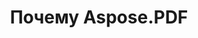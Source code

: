 ---
title: Почему Aspose.PDF
linktitle: Почему Aspose.PDF
type: docs
weight: 10
url: /php-java/why-aspose-pdf/
description: В следующем разделе объясняется, почему пользователи выбирают Aspose.PDF для PHP через Java для работы с документами.
lastmod: "2024-03-05"
sitemap:
    changefreq: "weekly"
    priority: 0.7
---